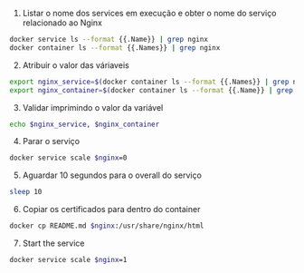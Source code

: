 
1. Listar o nome dos services em execução e obter o nome do serviço relacionado ao Nginx
```bash
docker service ls --format {{.Name}} | grep nginx
docker container ls --format {{.Names}} | grep nginx
```

2. Atribuir o valor das váriaveis
```bash
export nginx_service=$(docker container ls --format {{.Names}} | grep nginx)
export nginx_container=$(docker container ls --format {{.Name}} | grep nginx)
```
3. Validar imprimindo o valor da variável
```bash
echo $nginx_service, $nginx_container
```
4. Parar o serviço
```bash
docker service scale $nginx=0
```
5. Aguardar 10 segundos para o overall do serviço
```bash
sleep 10
```

6. Copiar os certificados para dentro do container
```bash
docker cp README.md $nginx:/usr/share/nginx/html
```

7. Start the service
```bash
docker service scale $nginx=1
```
